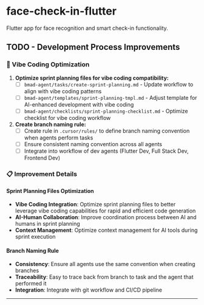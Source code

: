 # face-check-in-flutter
Flutter app for face recognition and smart check-in functionality.

## TODO - Development Process Improvements

### 🚀 Vibe Coding Optimization
1. **Optimize sprint planning files for vibe coding compatibility:**
   - [ ] `bmad-agent/tasks/create-sprint-planning.md` - Update workflow to align with vibe coding patterns
   - [ ] `bmad-agent/templates/sprint-planning-tmpl.md` - Adjust template for AI-enhanced development with vibe coding
   - [ ] `bmad-agent/checklists/sprint-planning-checklist.md` - Optimize checklist for vibe coding workflow

2. **Create branch naming rule:**
   - [ ] Create rule in `.cursor/rules/` to define branch naming convention when agents perform tasks
   - [ ] Ensure consistent naming convention across all agents
   - [ ] Integrate into workflow of dev agents (Flutter Dev, Full Stack Dev, Frontend Dev)

### 📋 Improvement Details

#### Sprint Planning Files Optimization
- **Vibe Coding Integration**: Optimize sprint planning files to better leverage vibe coding capabilities for rapid and efficient code generation
- **AI-Human Collaboration**: Improve coordination process between AI and humans in sprint planning
- **Context Management**: Optimize context management for AI tools during sprint execution

#### Branch Naming Rule
- **Consistency**: Ensure all agents use the same convention when creating branches
- **Traceability**: Easy to trace back from branch to task and the agent that performed it
- **Integration**: Integrate with git workflow and CI/CD pipeline

---
